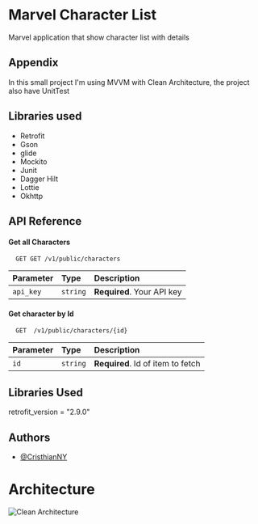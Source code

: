 
# Marvel Character List 

Marvel application that show character list with details 


## Appendix

In this small project I'm using MVVM with Clean Architecture, the project also have UnitTest 


## Libraries used

- Retrofit
- Gson
- glide
- Mockito
- Junit
- Dagger Hilt
- Lottie
- Okhttp


## API Reference

#### Get all Characters

```http
  GET GET /v1/public/characters
```

| Parameter | Type     | Description                |
| :-------- | :------- | :------------------------- |
| `api_key` | `string` | **Required**. Your API key |

#### Get character by Id

```http
  GET  /v1/public/characters/{id}
```

| Parameter | Type     | Description                       |
| :-------- | :------- | :-------------------------------- |
| `id`      | `string` | **Required**. Id of item to fetch |




## Libraries Used

  retrofit_version = "2.9.0"
  
  


## Authors

- [@CristhianNY](https://www.github.com/CristhianNY)


# Architecture 


![Clean Architecture](https://devexperto.com/wp-content/uploads/2018/10/clean-architecture-interaction.png)
